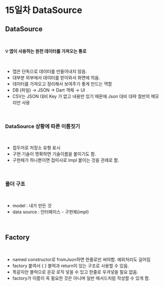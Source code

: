 # 15일차 DataSource

## DataSource

<br>

**💡 앱이 사용하는 원천 데이터를 가져오는 통로**

<br>

- 앱은 단독으로 데이터를 만들어내지 않음.
- 대부분 외부에서 데이터를 받아와서 화면에 띄움.
- 데이터를 가져오고 정리해서 보여주기 좋게 만드는 역할
- DB (파일) → JSON → Dart 객체 → UI
- CSV는 JSON 대비 Key 가 없고 내용만 있기 때문에 Json 대비 대략 절반의 메모리만 사용

<br>

### DataSource 상황에 따른 이름짓기

<br>

- 접두어로 저장소 유형 표시
- 구현 기술이 명확하면 기술이름을 붙이기도 함.
- 구현체가 하나뿐이면 접미사로 Impl 붙이는 것을 관례로 함.

<br>

### 폴더 구조

<br>

- model : 내가 만든 것
- data source : 인터페이스 - 구현체(impl)

<br>

## Factory

<br>

- named constructor로 fromJson하면 한줄로만 써야함. 예외처리도 길어짐
- factory 붙여서 { } 블럭과 return이 있는 구조로 사용할 수 있음.
- 똑같지만 블럭으로 온갖 로직 넣을 수 있고 한줄로 우겨넣을 필요 없음.
- factory가 이름이 꼭 필요한 것은 아니며 일반 메서드처럼 작성할 수 있게 함.